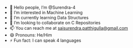 - 👋 Hello people, I’m @Surendra-4
- 👀 I’m interested in Machine Learning
- 🌱 I’m currently learning Data Structures
- 💞️ I’m looking to collaborate on C Repositories
- 📫 You can reach me at saisurendra.patthigulla@gmail.com
- 😄 Pronouns: He/Him
- ⚡ Fun fact: I can speak 4 languages 

<!---
Surendra-4/Surendra-4 is a ✨ special ✨ repository because its `README.md` (this file) appears on your GitHub profile.
You can click the Preview link to take a look at your changes.
--->
